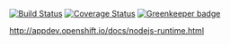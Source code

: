 [![Build Status](https://travis-ci.org/bucharest-gold/nodejs-rest-http-redhat.svg?branch=master)](https://travis-ci.org/bucharest-gold/nodejs-rest-http-redhat) [![Coverage Status](https://coveralls.io/repos/github/bucharest-gold/nodejs-rest-http-redhat/badge.svg?branch=master)](https://coveralls.io/github/bucharest-gold/nodejs-rest-http-redhat?branch=master) [![Greenkeeper badge](https://badges.greenkeeper.io/bucharest-gold/nodejs-rest-http-redhat.svg)](https://greenkeeper.io/)


http://appdev.openshift.io/docs/nodejs-runtime.html
